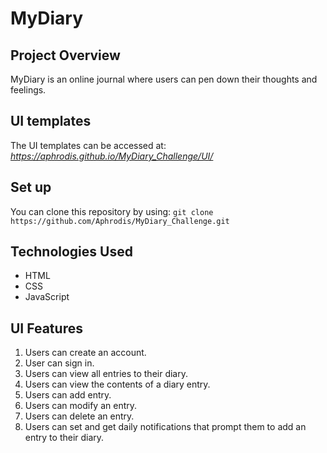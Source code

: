 # MyDiary

## Project Overview

MyDiary is an online journal where users can pen down their thoughts and feelings.

## UI templates

The UI templates can be accessed at: *https://aphrodis.github.io/MyDiary_Challenge/UI/*

## Set up

You can clone this repository by using: ```git clone https://github.com/Aphrodis/MyDiary_Challenge.git```

## Technologies Used

* HTML
* CSS
* JavaScript

## UI Features

1. Users can create an account.
2. User can sign in.
3. Users can view all entries to their diary.
4. Users can view the contents of a diary entry.
5. Users can add entry.
6. Users can modify an entry.
7. Users can delete an entry.
8. Users can set and get daily notifications that prompt them to add an entry to their diary.


